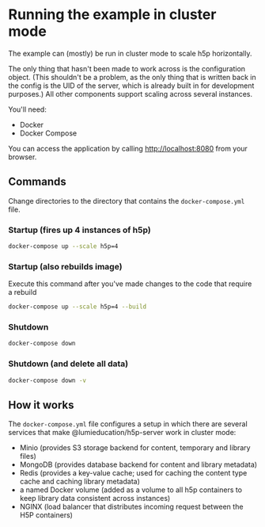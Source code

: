 # Running the example in cluster mode

The example can (mostly) be run in cluster mode to scale h5p horizontally.

The only thing that hasn't been made to work across is the configuration object.
(This shouldn't be a problem, as the only thing that is written back in the
config is the UID of the server, which is already built in for development
purposes.) All other components support scaling across several instances.

You'll need:

* Docker
* Docker Compose

You can access the application by calling
[http://localhost:8080](http://localhost:8080) from your browser.

## Commands

Change directories to the directory that contains the `docker-compose.yml` file.

### Startup (fires up 4 instances of h5p)

```bash
docker-compose up --scale h5p=4
```

### Startup (also rebuilds image)

Execute this command after you've made changes to the code that require a
rebuild

```bash
docker-compose up --scale h5p=4 --build
```

### Shutdown

```bash
docker-compose down
```

### Shutdown (and delete all data)

```bash
docker-compose down -v
```

## How it works

The `docker-compose.yml` file configures a setup in which there are several
services that make @lumieducation/h5p-server work in cluster mode:

- Minio (provides S3 storage backend for content, temporary and library files)
- MongoDB (provides database backend for content and library metadata)
- Redis (provides a key-value cache; used for caching the content type cache and
  caching library metadata)
- a named Docker volume (added as a volume to all h5p containers to keep library
  data consistent across instances)
- NGINX (load balancer that distributes incoming request between the H5P
  containers)
